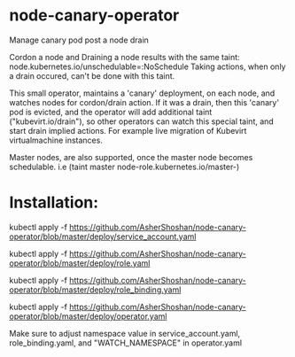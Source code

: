 # node-canary-operator
Manage canary pod post a node drain

Cordon a node and Draining a node results with the same taint: node.kubernetes.io/unschedulable=:NoSchedule
Taking actions, when only a drain occured, can't be done with this taint.

This small operator, maintains a 'canary' deployment, on each node, and watches nodes for cordon/drain action.
If it was a drain, then this 'canary' pod is evicted, and the operator will add additional taint ("kubevirt.io/drain"), 
so other operators can watch this special taint, and start drain implied actions.  For example live migration of Kubevirt virtualmachine instances.

Master nodes, are also supported, once the master node becomes schedulable. i.e (taint master node-role.kubernetes.io/master-)


# Installation:

kubectl apply -f https://github.com/AsherShoshan/node-canary-operator/blob/master/deploy/service_account.yaml

kubectl apply -f https://github.com/AsherShoshan/node-canary-operator/blob/master/deploy/role.yaml

kubectl apply -f https://github.com/AsherShoshan/node-canary-operator/blob/master/deploy/role_binding.yaml

kubectl apply -f https://github.com/AsherShoshan/node-canary-operator/blob/master/deploy/operator.yaml


Make sure to adjust namespace value in service_account.yaml, role_binding.yaml, and "WATCH_NAMESPACE" in operator.yaml
